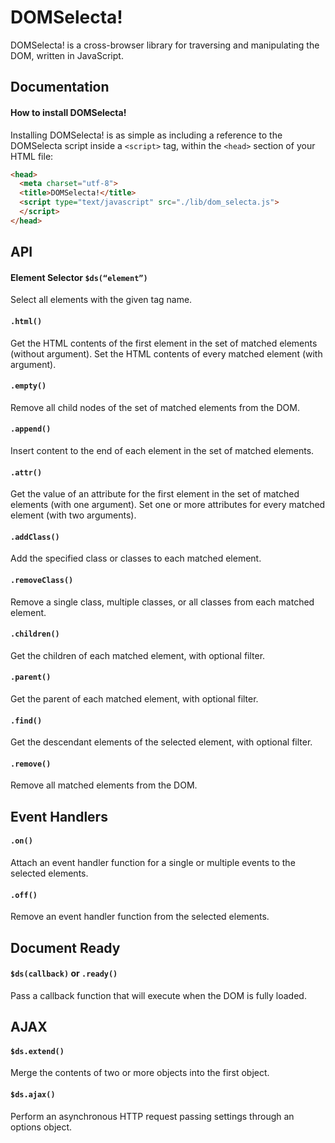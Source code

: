 # __DOMSelecta!__
DOMSelecta! is a cross-browser library for traversing and manipulating the DOM, written in JavaScript.

## Documentation

#### How to install DOMSelecta!
Installing DOMSelecta! is as simple as including a reference to the DOMSelecta script inside a ``` <script> ``` tag, within the ``` <head> ``` section of your HTML file:

``` HTML
<head>
  <meta charset="utf-8">
  <title>DOMSelecta!</title>
  <script type="text/javascript" src="./lib/dom_selecta.js">
  </script>
</head>
```


## API

#### Element Selector ```$ds(“element”)```

Select all elements with the given tag name.

#### ``` .html() ```

Get the HTML contents of the first element in the set of matched elements (without argument). Set the HTML contents of every matched element (with argument).

#### ``` .empty() ```

Remove all child nodes of the set of matched elements from the DOM.

#### ``` .append() ```

Insert content to the end of each element in the set of matched elements.

#### ``` .attr() ```

Get the value of an attribute for the first element in the set of matched elements (with one argument). Set one or more attributes for every matched element (with two arguments).

#### ``` .addClass() ```

Add the specified class or classes to each matched element.

#### ``` .removeClass() ```

Remove a single class, multiple classes, or all classes from each matched element.

#### ``` .children() ```

Get the children of each matched element, with optional filter.

#### ``` .parent() ```

Get the parent of each matched element, with optional filter.

#### ``` .find() ```

Get the descendant elements of the selected element, with optional filter.

#### ``` .remove() ```

Remove all matched elements from the DOM.

## Event Handlers

#### ``` .on() ```
Attach an event handler function for a single or multiple events to the selected elements.

#### ``` .off() ```
Remove an event handler function from the selected elements.

## Document Ready
#### ``` $ds(callback) ``` or ``` .ready() ```
Pass a callback function that will execute when the DOM is fully loaded.

## AJAX

#### ``` $ds.extend() ```
Merge the contents of two or more objects into the first object.

#### ``` $ds.ajax() ```
Perform an asynchronous HTTP request passing settings through an options object.
